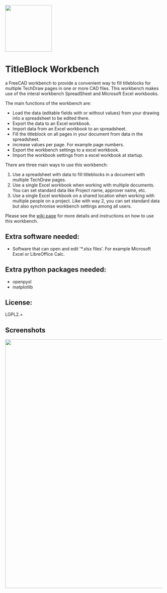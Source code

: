 <img src="https://github.com/APEbbers/TechDrawTitleBlockUtility/assets/10145631/86aa5a93-9261-48f7-b398-0d8a837f3284)" width="150">

# TitleBlock Workbench

a FreeCAD workbench to provide a convenient way to fill titleblocks for multiple TechDraw pages in one or more CAD files.
This workbench makes use of the interal workbench SpreadSheet and Microsoft Excel workbooks.

The main functions of the workbench are:
- Load the data (editable fields with or without values) from your drawing into a spreadsheet to be edited there.
- Export the data to an Excel workbook.
- Import data from an Excel workbook to an spreadsheet.
- Fill the titleblock on all pages in your document from data in the spreadsheet.
- increase values per page. For example page numbers.
- Export the workbench settings to a excel workbook.
- Import the workbook settings from a excel workbook at startup.

There are three main ways to use this workbench:
1. Use a spreadsheet with data to fill titleblocks in a document with multiple TechDraw pages.
2. Use a single Excel workbook when working with multiple documents. You can set standard data like Project name, approver name, etc.
3. Use a single Excel workbook on a shared location when working with multiple people on a project.
   Like with way 2, you can set standard data but also synchronise workbench settings among all users.

Please see the [wiki page](https://github.com/APEbbers/TechDrawTitleBlockUtility/wiki) for more details and instructions on how to use this workbench.

## Extra software needed:
- Software that can open and edit '*.xlsx files'. For example Microsoft Excel or LibreOffice Calc.

## Extra python packages needed:
- openpyxl
- matplotlib

## License:
LGPL2.+

## Screenshots
<img src="https://github.com/APEbbers/TitleBlock-WB/assets/10145631/7f71b9fb-4c78-498a-8500-11415f1495aa" width="800">
